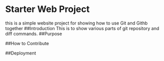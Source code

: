 # Starter Web Project
this is a simple website project for
showing how to use Git and Githb together
##Introduction
This is to show various parts of git repository
and diff commands.
##Purpose

##How to Contribute

##Deployment
